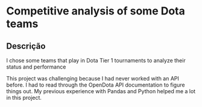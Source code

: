# Competitive analysis of some Dota teams

## Descrição
I chose some teams that play in Dota Tier 1 tournaments to analyze their status and performance

This project was challenging because I had never worked with an API before. I had to read through the OpenDota API documentation to figure things out. My previous experience with Pandas and Python helped me a lot in this project.
